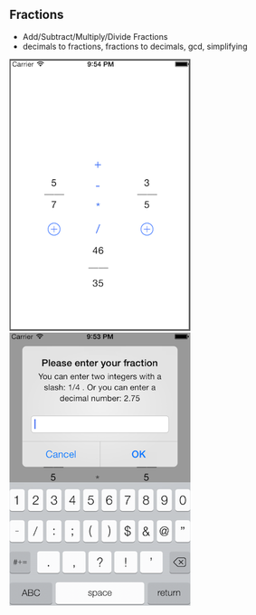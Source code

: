 Fractions
-----------
 + Add/Subtract/Multiply/Divide Fractions
 + decimals to fractions, fractions to decimals, gcd, simplifying

![Fractions Screen](images/fraction-2-2.png)
![Fractions Screen](images/fraction-2-1.png)


